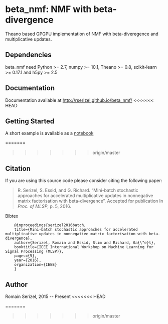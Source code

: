 # beta_nmf: NMF with beta-divergence

Theano based GPGPU implementation of NMF with beta-diveregence and multiplicative updates.


## Dependencies

beta_nmf need Python >= 2.7, numpy >= 10.1, Theano >= 0.8, scikit-learn >= 0.17.1 and h5py >= 2.5

## Documentation

Documentation available at http://rserizel.github.io/beta_nmf/
<<<<<<< HEAD

## Getting Started

A short example is available as a [notebook]

[notebook]: https://github.com/rserizel/beta_nmf/BetaNMF_howto.ipynb
=======
>>>>>>> origin/master

## Citation

If you are using this source code please consider citing the following paper: 

> R. Serizel, S. Essid, and G. Richard. “Mini-batch stochastic approaches for accelerated multiplicative updates in nonnegative matrix factorisation with beta-divergence”. Accepted for publication In *Proc. of MLSP*, p. 5, 2016.

Bibtex
```
	@inproceedings{serizel2016batch,
  	title={Mini-batch stochastic approaches for accelerated multiplicative updates in nonnegative matrix factorisation with beta-divergence},
  	author={Serizel, Romain and Essid, Slim and Richard, Ga{\"e}l},
  	booktitle={IEEE International Workshop on Machine Learning for Signal Processing (MLSP)},
  	pages={5},
  	year={2016},
  	organization={IEEE}
	}
```

## Author

Romain Serizel, 2015 -- Present
<<<<<<< HEAD

=======
>>>>>>> origin/master
